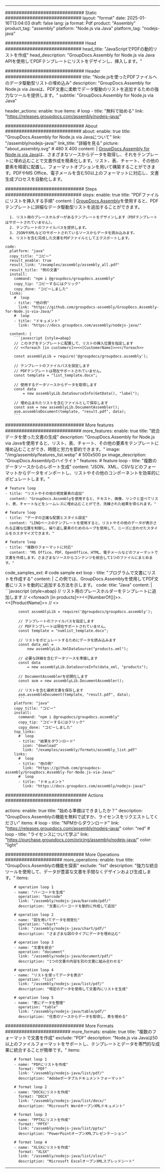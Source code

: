 



---
############################# Static ############################
layout: "format"
date:  2025-01-16T13:04:03
draft: false
lang: ja
format: Pdf
product: "Assembly"
product_tag: "assembly"
platform: "Node.js via Java"
platform_tag: "nodejs-java"

############################# Head ############################
head_title: "JavaScriptでPDFの動的リストを作成"
head_description: "GroupDocs.Assembly for Node.js via Java APIを使用してPDFテンプレートにリストをデザインし、挿入します。"

############################# Header ############################
title: "Node.jsを使ったPDFファイルへのデータ駆動型リストの埋め込み" 
description: "GroupDocs.Assembly for Node.js via Javaは、PDF文書に柔軟でデータ駆動のリストを追加するための強力なツールを提供します。"
subtitle: "GroupDocs.Assembly for Node.js via Java" 

header_actions:
  enable: true
  items:
    #  loop
    - title: "無料で始める"
      link: "https://releases.groupdocs.com/assembly/nodejs-java/"
      
############################# About ############################
about:
    enable: true
    title: "GroupDocs.Assembly for Node.js via Javaについて"
    link: "/assembly/nodejs-java/"
    link_title: "詳細を見る"
    picture: "about_assembly.svg" # 480 X 400
    content: |
       [GroupDocs.Assembly for Node.js via Java](/assembly/nodejs-java/)は、さまざまなソースからデータを取得し、それをテンプレートに埋め込むことで文書作成を簡素化します。リスト、表、チャート、その他の要素を精密に配置し、フォーマットオプションを用いて構築することができます。PDFやMS Office、電子メールを含む50以上のフォーマットに対応し、文書生成プロセスを自動化します。

############################# Steps ############################
steps:
    enable: true
    title: "PDFファイルにリストを挿入する手順"
    content: |
      [GroupDocs.Assembly](/assembly/nodejs-java/)を使用すると、PDFテンプレートに詳細なデータ駆動型リストを追加することができます。
      
      1. リスト用のプレースホルダーがあるテンプレートをデザインします（PDFテンプレートはサポートされていません）。
      2. テンプレートのファイルパスを提供します。
      3. JSONやXMLなどのサポートされているソースからデータを読み込みます。
      4. リストを含む完成した文書をPDFファイルとしてエクスポートします。
   
    code:
      platform: "java"
      copy_title: "コピー"
      result_enable: true
      result_link: "/examples/assembly/assembly_all.pdf"
      result_title: "例の文書"
      install:
        command: "npm i @groupdocs/groupdocs.assembly"
        copy_tip: "コピーするにはクリック"
        copy_done: "コピーしました"
      links:
        #  loop
        - title: "他の例"
          link: "https://github.com/groupdocs-assembly/GroupDocs.Assembly-for-Node.js-via-Java/"
        #  loop
        - title: "ドキュメント"
          link: "https://docs.groupdocs.com/assembly/nodejs-java/"
          
      content: |
        ```javascript {style=abap}
        // このタグをテンプレートに配置して、リストの挿入位置を指定します
        // <<foreach [in customers]>><<[CustomerName]>><</foreach>>
    
        const assemblyLib = require('@groupdocs/groupdocs.assembly');

        // テンプレートのファイルパスを設定します
        // PDFテンプレートは現在サポートされていません。
        const template = "list_template.docx";

        // 使用するデータソースからデータを取得します
        const data 
            = new assemblyLib.DataSourceInfo(GetData(), "label");

        // 埋め込まれたリストを含むファイルとして保存します
        const asm = new assemblyLib.DocumentAssembler();
        asm.assembleDocument(template, "result.pdf", data);
        ```           

############################# More features ############################
more_features:
  enable: true
  title: "統合データを使った文書の生成"
  description: "GroupDocs.Assembly for Node.js via Javaを使用すると、リスト、表、チャート、その他の要素をテンプレートに埋め込むことができ、時間と労力を節約できます。"
  image: "/img/assembly/features_list.webp" # 500x500 px
  image_description: "GroupDocs.Assemblyのハイライト"
  features:
    # feature loop
    - title: "複数のデータソースからのレポート生成"
      content: "JSON、XML、CSVなどのフォーマットからデータをインポートし、リストやその他のコンポーネントを効率的にポピュレートします。"

    # feature loop
    - title: "リストやその他の視覚要素の追加"
      content: "GroupDocs.Assemblyを使用すると、テキスト、画像、リンクと並べてリスト、表、チャートなどをシームレスに埋め込むことができ、洗練された結果を得られます。"

    # feature loop
    - title: "データの正確な配置とスタイル設定"
      content: "LINQベースのテンプレートを使用すると、リストやその他のデータが表示される正確な位置を制御し、繰り返し要素のためのループを使用して、ニーズに合わせたスタイルをカスタマイズできます。"

    # feature loop
    - title: "複数のフォーマットに対応"
      content: "MS Office、PDF、OpenOffice、HTML、電子メールなどのフォーマットで文書を作成します。さまざまなソースからコンテンツを統合して1つのファイルにまとめます。"
      
  code_samples_ext:
    # code sample ext loop
    - title: "プログラムで文書にリストを作成する"
      content: |
        この例では、GroupDocs.Assemblyを使用してPDF文書にリストを動的に追加する方法を示します。
      code:
        title: "Java"
        content: |
          ```javascript {style=abap}
          // リスト用のプレースホルダーをテンプレートに追加します
          // <<foreach [in products]>><<[NumberOf()]>>. <<[ProductName]>>
          // <</foreach>>
          
          const assemblyLib = require('@groupdocs/groupdocs.assembly');

          // テンプレートのファイルパスを指定します
          // PDFテンプレートは現在サポートされていません。
          const template = "numlist_template.docx";

          // リストをポピュレートするためにデータを読み込みます
          const data_xml =
              new assemblyLib.XmlDataSource("products.xml");

          // 必要な詳細を含むデータソースを準備します
          const data 
              = new assemblyLib.DataSourceInfo(data_xml, "products");

          // DocumentAssemblerを初期化します
          const asm = new assemblyLib.DocumentAssembler();

          // リストを含む最終文書を保存します
          asm.assembleDocument(template, "result.pdf", data);
          ```
        platform: "java"
        copy_title: "コピー"
        install:
          command: "npm i @groupdocs/groupdocs.assembly"
          copy_tip: "コピーするにはクリック"
          copy_done: "コピーしました"
        top_links:
          #  loop
          - title: "結果をダウンロード"
            icon: "download"
            link: "/examples/assembly/formats/assembly_list.pdf"
        links:
          #  loop
          - title: "他の例"
            link: "https://github.com/groupdocs-assembly/GroupDocs.Assembly-for-Node.js-via-Java/"
          #  loop
          - title: "ドキュメント"
            link: "https://docs.groupdocs.com/assembly/nodejs-java/"
            

            


############################## Actions ############################

actions:
  enable: true
  title: "始める準備はできましたか？"
  description: "GroupDocs.Assemblyの機能を無料で試すか、ライセンスをリクエストしてください"
  items:
    #  loop
    - title: "NPMからダウンロード"
      link: "https://releases.groupdocs.com/assembly/nodejs-java/"
      color: "red"
        #  loop
    - title: "ライセンスについて学ぶ"
      link: "https://purchase.groupdocs.com/pricing/assembly/nodejs-java/"
      color: "light"


############################# More Operations #####################
more_operations:
    enable: true
    title: "GroupDocs.Assemblyの機能を探索"
    exclude: "list"
    description: "強力な統合ツールを使用して、データが豊富な文書を手間なくデザインおよび生成します。"
    items: 
          
        # operation loop 1
        - name: "バーコードを生成"
          operation: "barcode"
          link: "/assembly/nodejs-java/barcode/pdf/"
          description: "文書にバーコードを動的に作成して追加"

        # operation loop 2
        - name: "図を用いてデータを視覚化"
          operation: "chart"
          link: "/assembly/nodejs-java/chart/pdf/"
          description: "さまざまな図のタイプにデータを埋め込む"

        # operation loop 3
        - name: "文書を統合"
          operation: "document"
          link: "/assembly/nodejs-java/document/pdf/"
          description: "1つの文書の内容を別の文書に組み合わせる"

        # operation loop 4
        - name: "リストを使ってデータを表示"
          operation: "list"
          link: "/assembly/nodejs-java/list/pdf/"
          description: "特定のデータを使用して文書内にリストを生成"

        # operation loop 5
        - name: "表にデータを整理"
          operation: "table"
          link: "/assembly/nodejs-java/table/pdf/"
          description: "任意のソースからデータを取得し、表を埋める"
         
          
############################# More Formats ########################
more_formats:
    enable: true
    title: "複数のフォーマットで文書を作成"
    exclude: "PDF"
    description: "Node.js via Javaは50以上のファイルフォーマットをサポートし、テンプレートとデータを専門的な成果に統合することが簡単です。"
    items: 
          
        # format loop 1
        - name: "PDFにリストを作成"
          format: "PDF"
          link: "/assembly/nodejs-java/list/pdf/"
          description: "Adobeポータブルドキュメントフォーマット"
          
        # format loop 2
        - name: "DOCXにリストを作成"
          format: "DOCX"
          link: "/assembly/nodejs-java/list/docx/"
          description: "Microsoft WordオープンXMLドキュメント"
          
        # format loop 3
        - name: "PPTXにリストを作成"
          format: "PPTX"
          link: "/assembly/nodejs-java/list/pptx/"
          description: "PowerPointオープンXMLプレゼンテーション"
          
        # format loop 4
        - name: "XLSXにリストを作成"
          format: "XLSX"
          link: "/assembly/nodejs-java/list/xlsx/"
          description: "Microsoft ExcelオープンXMLスプレッドシート"


          

---